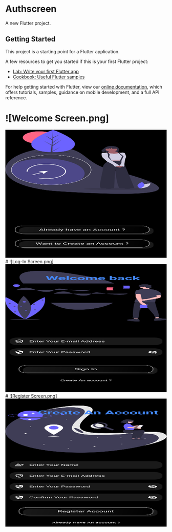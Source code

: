 # Authscreen

A new Flutter project.

## Getting Started

This project is a starting point for a Flutter application.

A few resources to get you started if this is your first Flutter project:

- [Lab: Write your first Flutter app](https://flutter.dev/docs/get-started/codelab)
- [Cookbook: Useful Flutter samples](https://flutter.dev/docs/cookbook)

For help getting started with Flutter, view our
[online documentation](https://flutter.dev/docs), which offers tutorials,
samples, guidance on mobile development, and a full API reference.

# ![Welcome Screen.png]
<img src="https://github.com/Sjdpk/Flutter-Login-Register-UI/blob/main/Screenshot/welcome.png" width="600" height="400">
# ![Log-In Screen.png]
<img src="https://github.com/Sjdpk/Flutter-Login-Register-UI/blob/main/Screenshot/login.png" width="600" height="400">
# ![Register Screen.png]
<img src="https://github.com/Sjdpk/Flutter-Login-Register-UI/blob/main/Screenshot/register.png" width="600" height="400">

